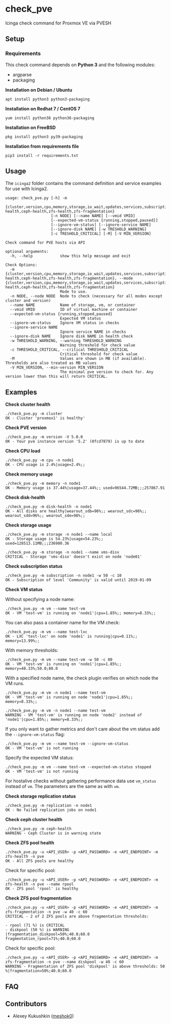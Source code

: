 # check_pve
Icinga check command for Proxmox VE via PVESH

## Setup

### Requirements

This check command depends on **Python 3** and the following modules:
 * argparse
 * packaging

**Installation on Debian / Ubuntu**
```
apt install python3 python3-packaging
```

**Installation on Redhat 7 / CentOS 7**
```
yum install python36 python36-packaging
```

**Installation on FreeBSD**
```
pkg install python3 py39-packaging
```

**Installation from requirements file**
```
pip3 install -r requirements.txt
```

## Usage

The ``icinga2`` folder contains the command definition and service examples for use with Icinga2.

```
usage: check_pve.py [-h] -m
                    {cluster,version,cpu,memory,storage,io_wait,updates,services,subscription,vm,vm_status,replication,disk-health,ceph-health,zfs-health,zfs-fragmentation}
                    [-n NODE] [--name NAME] [--vmid VMID]
                    [--expected-vm-status {running,stopped,paused}]
                    [--ignore-vm-status] [--ignore-service NAME]
                    [--ignore-disk NAME] [-w TRESHOLD_WARNING]
                    [-c TRESHOLD_CRITICAL] [-M] [-V MIN_VERSION]

Check command for PVE hosts via API

optional arguments:
  -h, --help            show this help message and exit

Check Options:
  -m {cluster,version,cpu,memory,storage,io_wait,updates,services,subscription,vm,vm_status,replication,disk-health,ceph-health,zfs-health,zfs-fragmentation}, --mode {cluster,version,cpu,memory,storage,io_wait,updates,services,subscription,vm,vm_status,replication,disk-health,ceph-health,zfs-health,zfs-fragmentation}
                        Mode to use.
  -n NODE, --node NODE  Node to check (necessary for all modes except cluster and version)
  --name NAME           Name of storage, vm, or container
  --vmid VMID           ID of virtual machine or container
  --expected-vm-status {running,stopped,paused}
                        Expected VM status
  --ignore-vm-status    Ignore VM status in checks
  --ignore-service NAME
                        Ignore service NAME in checks
  --ignore-disk NAME    Ignore disk NAME in health check
  -w THRESHOLD_WARNING, --warning THRESHOLD_WARNING
                        Warning threshold for check value
  -c THRESHOLD_CRITICAL, --critical THRESHOLD_CRITICAL
                        Critical threshold for check value
  -M                    Values are shown in MB (if available). Thresholds are also treated as MB values
  -V MIN_VERSION, --min-version MIN_VERSION
                        The minimal pve version to check for. Any version lower than this will return CRITICAL.

```

## Examples

**Check cluster health**
```
./check_pve.py -m cluster
OK - Cluster 'proxmox1' is healthy'
```

**Check PVE version**
```
./check_pve.py -m version -V 5.0.0
OK - Your pve instance version '5.2' (0fcd7879) is up to date
```

**Check CPU load**
```
./check_pve.py -m cpu -n node1
OK - CPU usage is 2.4%|usage=2.4%;;
```

**Check memory usage**
```
./check_pve.py -m memory -n node1
OK - Memory usage is 37.44%|usage=37.44%;; used=96544.72MB;;;257867.91
```

**Check disk-health**
```
./check_pve.py -m disk-health -n node1
OK - All disks are healthy|wearout_sdb=96%;; wearout_sdc=96%;; wearout_sdd=96%;; wearout_sde=96%;;
```

**Check storage usage**
```
./check_pve.py -m storage -n node1 --name local
OK - Storage usage is 54.23%|usage=54.23%;; used=128513.11MB;;;236980.36

./check_pve.py -m storage -n node1 --name vms-disx
CRITICAL - Storage 'vms-disx' doesn't exist on node 'node01'
```

**Check subscription status**
```
./check_pve.py -m subscription -n node1 -w 50 -c 10
OK - Subscription of level 'Community' is valid until 2019-01-09
```

**Check VM status**

Without specifying a node name:
```
./check_pve.py -m vm --name test-vm
OK - VM 'test-vm' is running on 'node1'|cpu=1.85%;; memory=8.33%;;
```

You can also pass a container name for the VM check:
```
./check_pve.py -m vm --name test-lxc
OK - LXC 'test-lxc' on node 'node1' is running|cpu=0.11%;; memory=13.99%;;
```

With memory thresholds:
```
./check_pve.py -m vm --name test-vm -w 50 -c 80
OK - VM 'test-vm' is running on 'node1'|cpu=1.85%;; memory=40.33%;50.0;80.0
```

With a specified node name, the check plugin verifies on which node the VM runs.
```
./check_pve.py -m vm -n node1 --name test-vm
OK - VM 'test-vm' is running on node 'node1'|cpu=1.85%;; memory=8.33%;;

./check_pve.py -m vm -n node1 --name test-vm
WARNING - VM 'test-vm' is running on node 'node2' instead of 'node1'|cpu=1.85%;; memory=8.33%;;
```

If you only want to gather metrics and don't care about the vm status add the ``--ignore-vm-status`` flag:
```
./check_pve.py -m vm --name test-vm --ignore-vm-status
OK - VM 'test-vm' is not running
```

Specify the expected VM status:
```
./check_pve.py -m vm --name test-vm --expected-vm-status stopped
OK - VM 'test-vm' is not running

```

For hostalive checks without gathering performance data use ``vm_status`` instead of ``vm``. The parameters are the same as with ``vm``.

**Check storage replication status**
```
./check_pve.py -m replication -n node1
OK - No failed replication jobs on node1
```

**Check ceph cluster health**
```
./check_pve.py -m ceph-health
WARNING - Ceph Cluster is in warning state
```

**Check ZFS pool health**
```
./check_pve.py -u <API_USER> -p <API_PASSWORD> -e <API_ENDPOINT> -m zfs-health -n pve 
OK - All ZFS pools are healthy
```

Check for specific pool:
```
./check_pve.py -u <API_USER> -p <API_PASSWORD> -e <API_ENDPOINT> -m zfs-health -n pve --name rpool
OK - ZFS pool 'rpool' is healthy
```

**Check ZFS pool fragmentation**
```
./check_pve.py -u <API_USER> -p <API_PASSWORD> -e <API_ENDPOINT> -m zfs-fragmentation -n pve -w 40 -c 60
CRITICAL - 2 of 2 ZFS pools are above fragmentation thresholds:

- rpool (71 %) is CRITICAL
- diskpool (50 %) is WARNING
|fragmentation_diskpool=50%;40.0;60.0 fragmentation_rpool=71%;40.0;60.0

```

Check for specific pool:
```
./check_pve.py -u <API_USER> -p <API_PASSWORD> -e <API_ENDPOINT> -m zfs-fragmentation -n pve --name diskpool -w 40 -c 60
WARNING - Fragmentation of ZFS pool 'diskpool' is above thresholds: 50 %|fragmentation=50%;40.0;60.0
```

## FAQ

## Contributors

* Alexey Kukushkin ([meshok0](https://github.com/meshok0))
